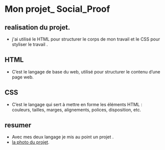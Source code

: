 # Mon projet_ Social_Proof

## realisation du projet.
- j'ai utilisé le HTML pour structurer le corps de mon travail et le CSS pour styliser le travail .
## HTML
- C’est le langage de base du web, utilisé pour structurer le contenu d’une page web.
## CSS
- C’est le langage qui sert à mettre en forme les éléments HTML :
couleurs, tailles, marges, alignements, polices, disposition, etc.
## resumer 
- Avec mes deux langage je mis au point un projet .
- [la photo du projet](./image/Capture%20d’écran%202025-10-16%20à%2015.50.55.png).